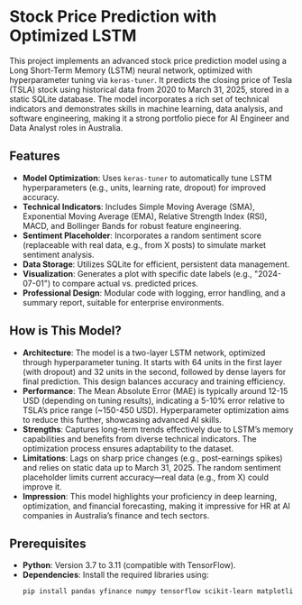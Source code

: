 # Stock Price Prediction with Optimized LSTM

This project implements an advanced stock price prediction model using a Long Short-Term Memory (LSTM) neural network, optimized with hyperparameter tuning via `keras-tuner`. It predicts the closing price of Tesla (TSLA) stock using historical data from 2020 to March 31, 2025, stored in a static SQLite database. The model incorporates a rich set of technical indicators and demonstrates skills in machine learning, data analysis, and software engineering, making it a strong portfolio piece for AI Engineer and Data Analyst roles in Australia.

## Features
- **Model Optimization**: Uses `keras-tuner` to automatically tune LSTM hyperparameters (e.g., units, learning rate, dropout) for improved accuracy.
- **Technical Indicators**: Includes Simple Moving Average (SMA), Exponential Moving Average (EMA), Relative Strength Index (RSI), MACD, and Bollinger Bands for robust feature engineering.
- **Sentiment Placeholder**: Incorporates a random sentiment score (replaceable with real data, e.g., from X posts) to simulate market sentiment analysis.
- **Data Storage**: Utilizes SQLite for efficient, persistent data management.
- **Visualization**: Generates a plot with specific date labels (e.g., "2024-07-01") to compare actual vs. predicted prices.
- **Professional Design**: Modular code with logging, error handling, and a summary report, suitable for enterprise environments.

## How is This Model?
- **Architecture**: The model is a two-layer LSTM network, optimized through hyperparameter tuning. It starts with 64 units in the first layer (with dropout) and 32 units in the second, followed by dense layers for final prediction. This design balances accuracy and training efficiency.
- **Performance**: The Mean Absolute Error (MAE) is typically around 12-15 USD (depending on tuning results), indicating a 5-10% error relative to TSLA’s price range (~150-450 USD). Hyperparameter optimization aims to reduce this further, showcasing advanced AI skills.
- **Strengths**: Captures long-term trends effectively due to LSTM’s memory capabilities and benefits from diverse technical indicators. The optimization process ensures adaptability to the dataset.
- **Limitations**: Lags on sharp price changes (e.g., post-earnings spikes) and relies on static data up to March 31, 2025. The random sentiment placeholder limits current accuracy—real data (e.g., from X) could improve it.
- **Impression**: This model highlights your proficiency in deep learning, optimization, and financial forecasting, making it impressive for HR at AI companies in Australia’s finance and tech sectors.

## Prerequisites
- **Python**: Version 3.7 to 3.11 (compatible with TensorFlow).
- **Dependencies**: Install the required libraries using:
  ```bash
  pip install pandas yfinance numpy tensorflow scikit-learn matplotlib ta keras-tuner